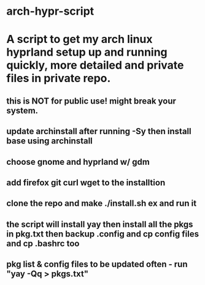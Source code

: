 # arch-hypr-script
# A script to get my arch linux hyprland setup up and running quickly, more detailed and private files in private repo.
## this is NOT for public use! might break your system.
## update archinstall after running -Sy then install base using archinstall
## choose gnome and hyprland w/ gdm
## add firefox git curl wget to the installtion
## clone the repo and make ./install.sh ex and run it
## the script  will install yay then install all the pkgs in pkg.txt then backup .config and cp config files and cp .bashrc too
## pkg list & config files to be updated often - run "yay -Qq > pkgs.txt"
